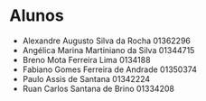 # Alunos

* Alexandre Augusto Silva da Rocha    01362296
* Angélica Marina Martiniano da Silva    01344715
* Breno Mota Ferreira Lima    0134188
* Fabiano Gomes Ferreira de Andrade    01350374
* Paulo Assis de Santana    01342224
* Ruan Carlos Santana de Brino    01334208